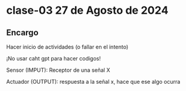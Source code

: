 # clase-03 27 de Agosto de 2024

## Encargo
Hacer inicio de actividades (o fallar en el intento) 

¡No usar caht gpt para hacer codigos!

Sensor (IMPUT): Receptor de una señal X

Actuador (OUTPUT): respuesta a la señal x, hace que ese algo ocurra
